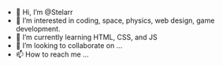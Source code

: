 - 👋 Hi, I’m @Stelarr
- 👀 I’m interested in coding, space, physics, web design, game development.
- 🌱 I’m currently learning HTML, CSS, and JS
- 💞️ I’m looking to collaborate on ...
- 📫 How to reach me ...

<!---
Stelarr/Stelarr is a ✨ special ✨ repository because its `README.md` (this file) appears on your GitHub profile.
You can click the Preview link to take a look at your changes.
--->
